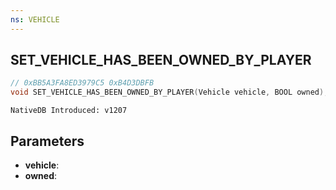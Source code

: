 ```yaml
---
ns: VEHICLE
---
```

## SET_VEHICLE_HAS_BEEN_OWNED_BY_PLAYER

```c
// 0xBB5A3FA8ED3979C5 0xB4D3DBFB
void SET_VEHICLE_HAS_BEEN_OWNED_BY_PLAYER(Vehicle vehicle, BOOL owned);
```

```
NativeDB Introduced: v1207
```

## Parameters
* **vehicle**:
* **owned**:
